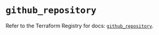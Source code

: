 # `github_repository`

Refer to the Terraform Registry for docs: [`github_repository`](https://registry.terraform.io/providers/integrations/github/6.2.2/docs/resources/repository).
